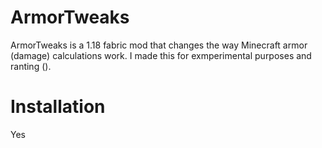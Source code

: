 # ArmorTweaks

ArmorTweaks is a 1.18 fabric mod that changes the way Minecraft armor (damage) calculations work. I made this for exmperimental purposes and ranting ().

# Installation

Yes
